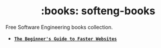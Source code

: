 <h1 align="center">
  <br>
    :books: softeng-books
  <br>
</h1>

Free Software Engineering books collection.

- **[`The Beginner's Guide to Faster Websites`](https://www.git-tower.com/learn/website-optimization)**
